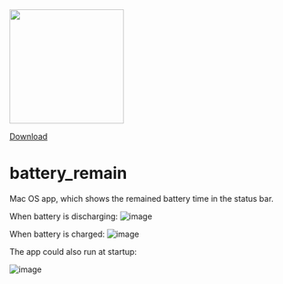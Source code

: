 <img src="https://user-images.githubusercontent.com/16746106/86316838-83941f80-bc36-11ea-9e6f-54dd40a1db5d.png" height="200" />

[Download](https://github.com/Sammers21/battery_remain/releases/download/1.0/battery_remain.dmg)

# battery_remain

Mac OS app, which shows the remained battery time in the status bar. 

When battery is discharging: ![image](https://user-images.githubusercontent.com/16746106/86314221-ca324b80-bc2f-11ea-98df-03dc87eaf2c6.png)

When battery is charged: ![image](https://user-images.githubusercontent.com/16746106/86314442-5a709080-bc30-11ea-9247-28f7ddb9aacf.png)

The app could also run at startup:

![image](https://user-images.githubusercontent.com/16746106/86321572-ec34c980-bc41-11ea-935b-7610d42260a0.png)
